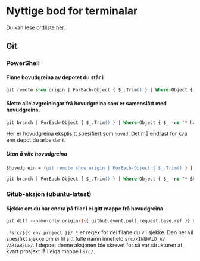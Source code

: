 # Nyttige bod for terminalar
Du kan lese [ordliste her](ordliste.md).

## Git
### PowerShell
#### Finne hovudgreina av depotet du står i
```ps
git remote show origin | ForEach-Object { $_.Trim() } | Where-Object { $_ -match "HEAD branch:" } | ForEach-Object { $_ -replace "HEAD branch:", '' }
```

#### Slette alle avgreiningar frå hovudgreina som er samenslått med hovudgreina.
```ps
git branch | ForEach-Object { $_.Trim() } | Where-Object { $_ -ne '* hovud' -and $_ -ne 'hovud' } | ForEach-Object { git branch -d $_ }
```
Her er hovudgreina eksplisitt spesifiert som `hovud`. Det må endrast for kva enn depot du arbeidar i.

##### Utan å vite hovudgreina
```ps
$hovudgrein = (git remote show origin | ForEach-Object { $_.Trim() } | Where-Object { $_ -match "HEAD branch:" } | ForEach-Object { $_ -replace "HEAD branch:", '' })

git branch | ForEach-Object { $_.Trim() } | Where-Object { $_ -ne "* $hovudgrein" -and $_ -ne $hovudgrein } | ForEach-Object { git branch -d $_ }
```


### Gitub-aksjon (ubuntu-latest)
#### Sjekke om du har endra på filar i ei gitt mappe frå hovudgreina
```ps
git diff --name-only origin/${{ github.event.pull_request.base.ref }} HEAD | grep -qE .*src/${{ env.project }}/.*
```

`.*src/${{ env.project }}/.*` er regex for dei filane du vil sjekke. Den her vil spesifikt sjekke om ei fil sitt fulle namn inneheld `src/<INNHALD AV VARIABEL>/`. I depoet denne aksjonen ble skrevet for så var strukturen at kvart prosjekt lå i eiga mappe i `src/`. 
